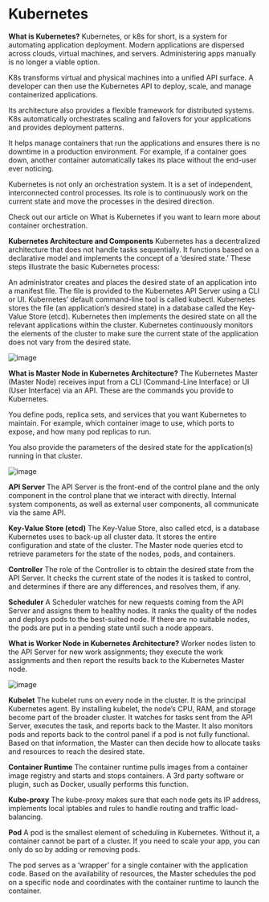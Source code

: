 # Kubernetes

**What is Kubernetes?**
Kubernetes, or k8s for short, is a system for automating application deployment. Modern applications are dispersed across clouds, virtual machines, and servers. Administering apps manually is no longer a viable option.

K8s transforms virtual and physical machines into a unified API surface. A developer can then use the Kubernetes API to deploy, scale, and manage containerized applications.

Its architecture also provides a flexible framework for distributed systems. K8s automatically orchestrates scaling and failovers for your applications and provides deployment patterns.

It helps manage containers that run the applications and ensures there is no downtime in a production environment. For example, if a container goes down, another container automatically takes its place without the end-user ever noticing.

Kubernetes is not only an orchestration system. It is a set of independent, interconnected control processes. Its role is to continuously work on the current state and move the processes in the desired direction.

Check out our article on What is Kubernetes if you want to learn more about container orchestration.

**Kubernetes Architecture and Components**
Kubernetes has a decentralized architecture that does not handle tasks sequentially. It functions based on a declarative model and implements the concept of a ‘desired state.’ These steps illustrate the basic Kubernetes process:

An administrator creates and places the desired state of an application into a manifest file.
The file is provided to the Kubernetes API Server using a CLI or UI. Kubernetes’ default command-line tool is called kubectl.
Kubernetes stores the file (an application’s desired state) in a database called the Key-Value Store (etcd).
Kubernetes then implements the desired state on all the relevant applications within the cluster.
Kubernetes continuously monitors the elements of the cluster to make sure the current state of the application does not vary from the desired state.

![image](https://user-images.githubusercontent.com/46313049/173172996-82638b76-61d8-4bd8-b201-3e220ad5a577.png)

**What is Master Node in Kubernetes Architecture?**
The Kubernetes Master (Master Node) receives input from a CLI (Command-Line Interface) or UI (User Interface) via an API. These are the commands you provide to Kubernetes.

You define pods, replica sets, and services that you want Kubernetes to maintain. For example, which container image to use, which ports to expose, and how many pod replicas to run.

You also provide the parameters of the desired state for the application(s) running in that cluster.

![image](https://user-images.githubusercontent.com/46313049/173173033-0345156e-03e9-4baf-bac0-422efcc0e5cf.png)

**API Server**
The API Server is the front-end of the control plane and the only component in the control plane that we interact with directly. Internal system components, as well as external user components, all communicate via the same API.

**Key-Value Store (etcd)**
The Key-Value Store, also called etcd, is a database Kubernetes uses to back-up all cluster data. It stores the entire configuration and state of the cluster. The Master node queries etcd to retrieve parameters for the state of the nodes, pods, and containers.

**Controller**
The role of the Controller is to obtain the desired state from the API Server. It checks the current state of the nodes it is tasked to control, and determines if there are any differences, and resolves them, if any.

**Scheduler**
A Scheduler watches for new requests coming from the API Server and assigns them to healthy nodes. It ranks the quality of the nodes and deploys pods to the best-suited node. If there are no suitable nodes, the pods are put in a pending state until such a node appears.

**What is Worker Node in Kubernetes Architecture?**
Worker nodes listen to the API Server for new work assignments; they execute the work assignments and then report the results back to the Kubernetes Master node.

![image](https://user-images.githubusercontent.com/46313049/173173082-eedde548-ffda-41af-aa71-f0c613d74f46.png)


**Kubelet**
The kubelet runs on every node in the cluster. It is the principal Kubernetes agent. By installing kubelet, the node’s CPU, RAM, and storage become part of the broader cluster. It watches for tasks sent from the API Server, executes the task, and reports back to the Master. It also monitors pods and reports back to the control panel if a pod is not fully functional. Based on that information, the Master can then decide how to allocate tasks and resources to reach the desired state.

**Container Runtime**
The container runtime pulls images from a container image registry and starts and stops containers. A 3rd party software or plugin, such as Docker, usually performs this function.

**Kube-proxy**
The kube-proxy makes sure that each node gets its IP address, implements local iptables and rules to handle routing and traffic load-balancing.

**Pod**
A pod is the smallest element of scheduling in Kubernetes. Without it, a container cannot be part of a cluster. If you need to scale your app, you can only do so by adding or removing pods.

The pod serves as a ‘wrapper’ for a single container with the application code. Based on the availability of resources, the Master schedules the pod on a specific node and coordinates with the container runtime to launch the container.
